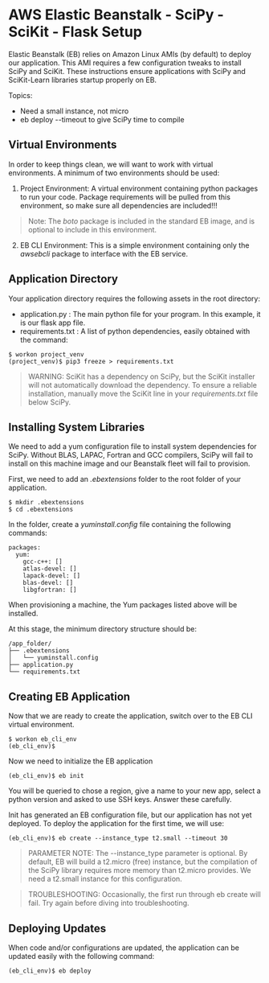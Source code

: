 # AWS Elastic Beanstalk - SciPy - SciKit - Flask Setup
Elastic Beanstalk (EB) relies on Amazon Linux AMIs (by default) to deploy our application. This AMI requires a few configuration tweaks to install SciPy and SciKit. These instructions ensure applications with SciPy and SciKit-Learn libraries startup properly on EB.

Topics:
* Need a small instance, not micro
* eb deploy --timeout to give SciPy time to compile

## Virtual Environments
In order to keep things clean, we will want to work with virtual environments. A minimum of two environments should be used:
1. Project Environment: A virtual environment containing python packages to run your code. Package requirements will be pulled from this environment, so make sure all dependencies are included!!!
> Note: The *boto* package is included in the standard EB image, and is optional to include in this environment.

2. EB CLI Environment: This is a simple environment containing only the *awsebcli* package to interface with the EB service.

## Application Directory
Your application directory requires the following assets in the root directory:
* application.py : The main python file for your program. In this example, it is our flask app file.
* requirements.txt : A list of python dependencies, easily obtained with the command:
```
$ workon project_venv
(project_venv)$ pip3 freeze > requirements.txt
```
> WARNING: SciKit has a dependency on SciPy, but the SciKit installer will not automatically download the dependency. To ensure a reliable installation, manually move the SciKit line in your *requirements.txt* file below SciPy.

## Installing System Libraries
We need to add a yum configuration file to install system dependencies for SciPy. Without BLAS, LAPAC, Fortran and GCC compilers, SciPy will fail to install on this machine image and our Beanstalk fleet will fail to provision.

First, we need to add an *.ebextensions* folder to the root folder of your application.
```
$ mkdir .ebextensions
$ cd .ebextensions
```

In the folder, create a *yuminstall.config* file containing the following commands:
```
packages:
  yum:
    gcc-c++: []
    atlas-devel: []
    lapack-devel: []
    blas-devel: []
    libgfortran: []
```
When provisioning a machine, the Yum packages listed above will be installed.

At this stage, the minimum directory structure should be:
```
/app_folder/
├── .ebextensions
│   └── yuminstall.config
├── application.py
└── requirements.txt
```

## Creating EB Application
Now that we are ready to create the application, switch over to the EB CLI virtual environment.
```
$ workon eb_cli_env
(eb_cli_env)$
```
Now we need to initialize the EB application
```
(eb_cli_env)$ eb init
```
You will be queried to chose a region, give a name to your new app, select a python version and asked to use SSH keys. Answer these carefully.

Init has generated an EB configuration file, but our application has not yet deployed. To deploy the application for the first time, we will use:
```
(eb_cli_env)$ eb create --instance_type t2.small --timeout 30
```
> PARAMETER NOTE: The --instance_type parameter is optional. By default, EB will build a t2.micro (free) instance, but the compilation of the SciPy library requires more memory than t2.micro provides. We need a t2.small instance for this configuration.

> TROUBLESHOOTING: Occasionally, the first run through eb create will fail. Try again before diving into troubleshooting.

## Deploying Updates
When code and/or configurations are updated, the application can be updated easily with the following command:
```
(eb_cli_env)$ eb deploy
```

